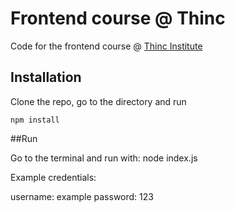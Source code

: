 # Frontend course @ Thinc

Code for the frontend course @ [Thinc Institute](http://www.thincinstitute.com/)

## Installation

Clone the repo, go to the directory and run

```
npm install
```
##Run

Go to the terminal and run with: node index.js

Example credentials:

username: example
password: 123
